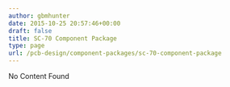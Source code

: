 ```yaml
---
author: gbmhunter
date: 2015-10-25 20:57:46+00:00
draft: false
title: SC-70 Component Package
type: page
url: /pcb-design/component-packages/sc-70-component-package
---
```


No Content Found

